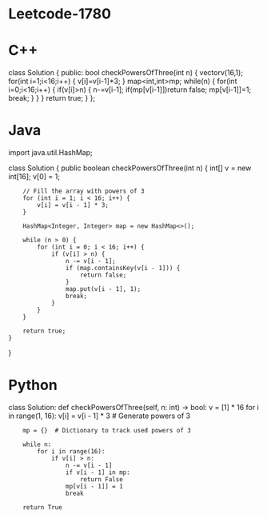 # Leetcode-1780

# C++

class Solution {
public:
    bool checkPowersOfThree(int n) {
        vector<long long>v(16,1);
        for(int i=1;i<16;i++)
        {
            v[i]=v[i-1]*3;
        }
        map<int,int>mp;
        while(n)
        {
            for(int i=0;i<16;i++)
            {
                if(v[i]>n)
                {
                    n-=v[i-1];
                    if(mp[v[i-1]])return false;
                    mp[v[i-1]]=1;
                    break;
                }
            }
        }
        return true;
    }
};

# Java

import java.util.HashMap;

class Solution {
    public boolean checkPowersOfThree(int n) {
        int[] v = new int[16];
        v[0] = 1;

        // Fill the array with powers of 3
        for (int i = 1; i < 16; i++) {
            v[i] = v[i - 1] * 3;
        }

        HashMap<Integer, Integer> map = new HashMap<>();

        while (n > 0) {
            for (int i = 0; i < 16; i++) {
                if (v[i] > n) {
                    n -= v[i - 1];
                    if (map.containsKey(v[i - 1])) {
                        return false;
                    }
                    map.put(v[i - 1], 1);
                    break;
                }
            }
        }

        return true;
    }
}

# Python

class Solution:
    def checkPowersOfThree(self, n: int) -> bool:
        v = [1] * 16
        for i in range(1, 16):
            v[i] = v[i - 1] * 3  # Generate powers of 3
        
        mp = {}  # Dictionary to track used powers of 3
        
        while n:
            for i in range(16):
                if v[i] > n:
                    n -= v[i - 1]
                    if v[i - 1] in mp:
                        return False
                    mp[v[i - 1]] = 1
                    break
        
        return True
